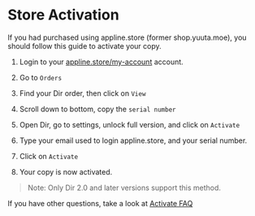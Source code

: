 # Store Activation

If you had purchased using appline.store (former shop.yuuta.moe), you should follow this guide to activate your copy.

1. Login to your [appline.store/my-account](https://appline.store/my-account) account.

2. Go to `Orders`

3. Find your Dir order, then click on `View`

4. Scroll down to bottom, copy the `serial number`

5. Open Dir, go to settings, unlock full version, and click on `Activate`

6. Type your email used to login appline.store, and your serial number.

7. Click on `Activate`

8. Your copy is now activated.

> Note: Only Dir 2.0 and later versions support this method.

If you have other questions, take a look at [Activate FAQ](/activate-faq)

